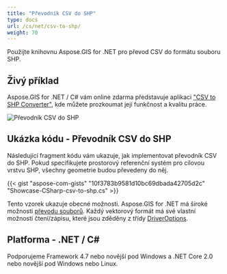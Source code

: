 ```yaml
---
title: "Převodník CSV do SHP"
type: docs
url: /cs/net/csv-to-shp/
weight: 70
---
```


Použijte knihovnu Aspose.GIS for .NET pro převod CSV do formátu souboru SHP.

## **Živý příklad**

Aspose.GIS for .NET / C# vám online zdarma představuje aplikaci ["CSV to SHP Converter"](https://products.aspose.app/gis/conversion/csv-to-shp), kde můžete prozkoumat její funkčnost a kvalitu práce.

![Převodník CSV do SHP](conversion.png)

## **Ukázka kódu - Převodník CSV do SHP**

Následující fragment kódu vám ukazuje, jak implementovat převodník CSV do SHP. Pokud specifikujete prostorový referenční systém pro cílovou vrstvu SHP, všechny geometrie budou převedeny do něj. 

{{< gist "aspose-com-gists" "10f3783b9581d10bc69dbada42705d2c" "Showcase-CSharp-csv-to-shp.cs" >}}

Tento vzorek ukazuje obecné možnosti. Aspose.GIS for .NET má široké možnosti [převodu souborů](https://docs.aspose.com/gis/net/vector-layers/). Každý vektorový formát má své vlastní možnosti čtení/zápisu, které jsou zděděny z třídy [DriverOptions](https://reference.aspose.com/gis/net/aspose.gis/driveroptions).

## **Platforma - .NET / C#**

Podporujeme Framework 4.7 nebo novější pod Windows a .NET Core 2.0 nebo novější pod Windows nebo Linux.
